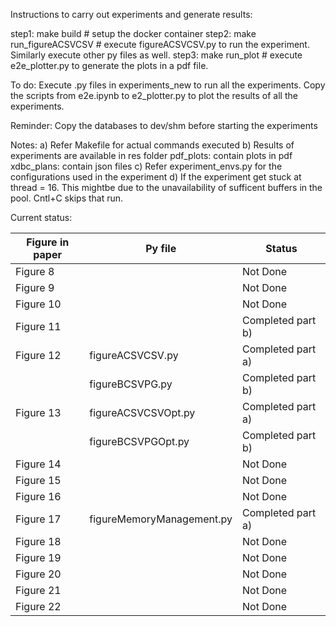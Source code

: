 Instructions to carry out experiments and generate results:

step1: make build                #   setup the docker container
step2: make run_figureACSVCSV    #   execute figureACSVCSV.py to run the experiment. Similarly execute other py files as well.
step3: make run_plot             #   execute e2e_plotter.py to generate the plots in a pdf file.

To do:
Execute .py files in experiments_new to run all the experiments. 
Copy the scripts from e2e.ipynb to e2_plotter.py to plot the results of all the experiments.

Reminder: 
Copy the databases to dev/shm before starting the experiments

Notes: 
a) Refer Makefile for actual commands executed
b) Results of experiments are available in res folder
pdf_plots: contain plots in pdf
xdbc_plans: contain json files
c) Refer experiment_envs.py for the configurations used in the experiment
d) If the experiment get stuck at thread = 16. This mightbe due to the unavailability of sufficent buffers in the pool. Cntl+C skips that run.

Current status:

Figure in paper  | Py file                          | Status
----------------- | --------------------------------| ----------------------
Figure 8          |                                 | Not Done
Figure 9          |                                 | Not Done
Figure 10         |                                 | Not Done
Figure 11         |                                 | Completed part b)
Figure 12         | figureACSVCSV.py                | Completed part a)
                  | figureBCSVPG.py                 | Completed part b)
Figure 13         | figureACSVCSVOpt.py             | Completed part a)
                  | figureBCSVPGOpt.py              | Completed part b)
Figure 14         |                                 | Not Done
Figure 15         |                                 | Not Done
Figure 16         |                                 | Not Done
Figure 17         | figureMemoryManagement.py       | Completed part a)
Figure 18         |                                 | Not Done
Figure 19         |                                 | Not Done
Figure 20         |                                 | Not Done
Figure 21         |                                 | Not Done
Figure 22         |                                 | Not Done
